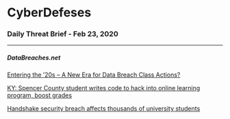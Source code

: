# CyberDefeses
### Daily Threat Brief - Feb 23, 2020

 
-----
 
##### DataBreaches.net
[Entering the ’20s – A New Era for Data Breach Class Actions?](https://www.databreaches.net/entering-the-20s-a-new-era-for-data-breach-class-actions/)
 
[KY: Spencer County student writes code to hack into online learning program, boost grades](https://www.databreaches.net/ky-spencer-county-student-writes-code-to-hack-into-online-learning-program-boost-grades/)
 
[Handshake security breach affects thousands of university students](https://www.databreaches.net/handshake-security-breach-affects-thousands-of-university-students/)
 
